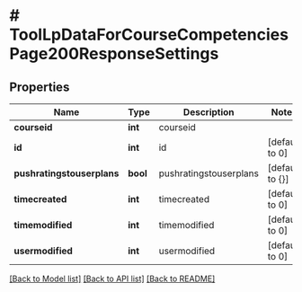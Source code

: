 # # ToolLpDataForCourseCompetenciesPage200ResponseSettings

## Properties

Name | Type | Description | Notes
------------ | ------------- | ------------- | -------------
**courseid** | **int** | courseid |
**id** | **int** | id | [default to 0]
**pushratingstouserplans** | **bool** | pushratingstouserplans | [default to {}]
**timecreated** | **int** | timecreated | [default to 0]
**timemodified** | **int** | timemodified | [default to 0]
**usermodified** | **int** | usermodified | [default to 0]

[[Back to Model list]](../../README.md#models) [[Back to API list]](../../README.md#endpoints) [[Back to README]](../../README.md)
